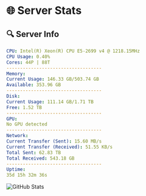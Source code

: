 # 🌐 Server Stats
## 🔍 Server Info
```yaml
CPU: Intel(R) Xeon(R) CPU E5-2699 v4 @ 1218.15MHz
CPU Usage: 0.40%
Cores: 44P | 88T
-----------------------------------
Memory:
Current Usage: 146.33 GB/503.74 GB
Available: 353.96 GB
-----------------------------------
Disk:
Current Usage: 111.14 GB/1.71 TB
Free: 1.52 TB
-----------------------------------
GPU:
No GPU detected
-----------------------------------
Network:
Current Transfer (Sent): 15.60 MB/s
Current Transfer (Received): 51.55 KB/s
Total Sent: 62.83 TB
Total Received: 543.18 GB
-----------------------------------
Uptime:
35d 15h 32m 36s
```
![GitHub Stats](https://img.shields.io/badge/Updated-2025-04-12_12:55:25-blue)